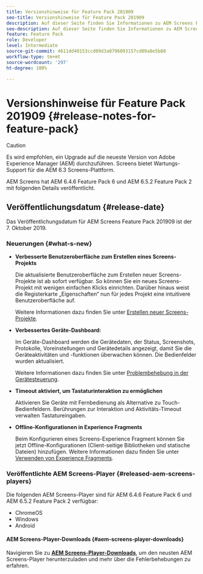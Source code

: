 ```yaml
---
title: Versionshinweise für Feature Pack 201909
seo-title: Versionshinweise für Feature Pack 201909
description: Auf dieser Seite finden Sie Informationen zu AEM Screens Feature Pack 201909, das am 31. Juli 2019 veröffentlicht wurde.
seo-description: Auf dieser Seite finden Sie Informationen zu AEM Screens Feature Pack 201909, das am Montag, 7. Oktober 2019 veröffentlicht wurde.
feature: Feature Pack
role: Developer
level: Intermediate
source-git-commit: 4611dd40153ccd09d3a0796093157cd09a8e5b80
workflow-type: tm+mt
source-wordcount: '297'
ht-degree: 100%

---
```



# Versionshinweise für Feature Pack 201909 {#release-notes-for-feature-pack}

>[!CAUTION]
>
>Es wird empfohlen, ein Upgrade auf die neueste Version von Adobe Experience Manager (AEM) durchzuführen. Screens bietet Wartungs-Support für die AEM 6.3 Screens-Plattform.

AEM Screens hat AEM 6.4.6 Feature Pack 6 und AEM 6.5.2 Feature Pack 2 mit folgenden Details veröffentlicht.

## Veröffentlichungsdatum {#release-date}

Das Veröffentlichungsdatum für AEM Screens Feature Pack 201909 ist der 7. Oktober 2019.

### Neuerungen {#what-s-new}

* **Verbesserte Benutzeroberfläche zum Erstellen eines Screens-Projekts**

   Die aktualisierte Benutzeroberfläche zum Erstellen neuer Screens-Projekte ist ab sofort verfügbar. So können Sie ein neues Screens-Projekt mit wenigen einfachen Klicks einrichten. Darüber hinaus weist die Registerkarte „Eigenschaften“ nun für jedes Projekt eine intuitivere Benutzeroberfläche auf.

   Weitere Informationen dazu finden Sie unter [Erstellen neuer Screens-Projekte](creating-a-screens-project.md).

* **Verbessertes Geräte-Dashboard:**

   Im Geräte-Dashboard werden die Gerätedaten, der Status, Screenshots, Protokolle, Voreinstellungen und Gerätedetails angezeigt, damit Sie die Geräteaktivitäten und -funktionen überwachen können. Die Bedienfelder wurden aktualisiert.

   Weitere Informationen dazu finden Sie unter [Problembehebung in der Gerätesteuerung](monitoring-screens.md).

* **Timeout aktiviert, um Tastaturinteraktion zu ermöglichen**

   Aktivieren Sie Geräte mit Fernbedienung als Alternative zu Touch-Bedienfeldern. Berührungen zur Interaktion und Aktivitäts-Timeout verwalten Tastatureingaben.

* **Offline-Konfigurationen in Experience Fragments**

   Beim Konfigurieren eines Screens-Experience Fragment können Sie jetzt Offline-Konfigurationen (Client-seitige Bibliotheken und statische Dateien) hinzufügen.
Weitere Informationen dazu finden Sie unter [Verwenden von Experience Fragments](experience-fragments-in-screens.md).

### Veröffentlichte AEM Screens-Player {#released-aem-screens-players}

Die folgenden AEM Screens-Player sind für AEM 6.4.6 Feature Pack 6 und AEM 6.5.2 Feature Pack 2 verfügbar:

* ChromeOS
* Windows
* Android

#### AEM Screens-Player-Downloads {#aem-screens-player-downloads}

Navigieren Sie zu [**AEM Screens-Player-Downloads**](https://download.macromedia.com/screens/), um den neusten AEM Screens-Player herunterzuladen und mehr über die Fehlerbehebungen zu erfahren.
